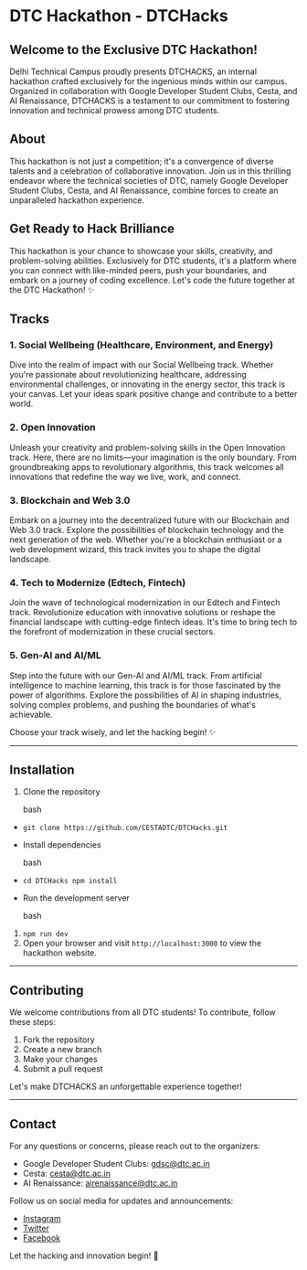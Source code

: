 # DTC Hackathon - DTCHacks

## Welcome to the Exclusive DTC Hackathon!

Delhi Technical Campus proudly presents DTCHACKS, an internal hackathon crafted exclusively for the ingenious minds within our campus. Organized in collaboration with Google Developer Student Clubs, Cesta, and AI Renaissance, DTCHACKS is a testament to our commitment to fostering innovation and technical prowess among DTC students.

## About

This hackathon is not just a competition; it's a convergence of diverse talents and a celebration of collaborative innovation. Join us in this thrilling endeavor where the technical societies of DTC, namely Google Developer Student Clubs, Cesta, and AI Renaissance, combine forces to create an unparalleled hackathon experience.

## Get Ready to Hack Brilliance

This hackathon is your chance to showcase your skills, creativity, and problem-solving abilities. Exclusively for DTC students, it's a platform where you can connect with like-minded peers, push your boundaries, and embark on a journey of coding excellence. Let's code the future together at the DTC Hackathon! ✨

## Tracks

### 1. Social Wellbeing (Healthcare, Environment, and Energy)

Dive into the realm of impact with our Social Wellbeing track. Whether you're passionate about revolutionizing healthcare, addressing environmental challenges, or innovating in the energy sector, this track is your canvas. Let your ideas spark positive change and contribute to a better world.

### 2. Open Innovation

Unleash your creativity and problem-solving skills in the Open Innovation track. Here, there are no limits—your imagination is the only boundary. From groundbreaking apps to revolutionary algorithms, this track welcomes all innovations that redefine the way we live, work, and connect.

### 3. Blockchain and Web 3.0

Embark on a journey into the decentralized future with our Blockchain and Web 3.0 track. Explore the possibilities of blockchain technology and the next generation of the web. Whether you're a blockchain enthusiast or a web development wizard, this track invites you to shape the digital landscape.

### 4. Tech to Modernize (Edtech, Fintech)

Join the wave of technological modernization in our Edtech and Fintech track. Revolutionize education with innovative solutions or reshape the financial landscape with cutting-edge fintech ideas. It's time to bring tech to the forefront of modernization in these crucial sectors.

### 5. Gen-AI and AI/ML

Step into the future with our Gen-AI and AI/ML track. From artificial intelligence to machine learning, this track is for those fascinated by the power of algorithms. Explore the possibilities of AI in shaping industries, solving complex problems, and pushing the boundaries of what's achievable.

Choose your track wisely, and let the hacking begin! ✨

---

## Installation

1.  Clone the repository

    bash

- `git clone https://github.com/CESTADTC/DTCHacks.git`
- Install dependencies

  bash

- `cd DTCHacks
npm install`
- Run the development server

  bash

1.  `npm run dev`
2.  Open your browser and visit `http://localhost:3000` to view the hackathon website.

---

## Contributing

We welcome contributions from all DTC students! To contribute, follow these steps:

1.  Fork the repository
2.  Create a new branch
3.  Make your changes
4.  Submit a pull request

Let's make DTCHACKS an unforgettable experience together!

---

## Contact

For any questions or concerns, please reach out to the organizers:

- Google Developer Student Clubs: [gdsc@dtc.ac.in](mailto:gdsc@dtc.ac.in)
- Cesta: [cesta@dtc.ac.in](mailto:cesta@dtc.ac.in)
- AI Renaissance: [airenaissance@dtc.ac.in](mailto:airenaissance@dtc.ac.in)

Follow us on social media for updates and announcements:

- [Instagram](https://www.instagram.com/dtchacks)
- [Twitter](https://twitter.com/dtchacks)
- [Facebook](https://www.facebook.com/dtchacks)

Let the hacking and innovation begin! 🚀
